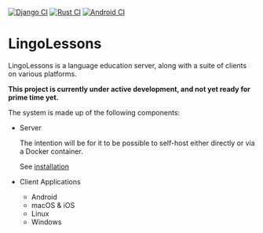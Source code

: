 [![Django CI](https://github.com/wasabinator/lingolessons/actions/workflows/django.yml/badge.svg)](https://github.com/wasabinator/lingolessons/actions/workflows/django.yml)
[![Rust CI](https://github.com/wasabinator/lingolessons/actions/workflows/rust.yml/badge.svg)](https://github.com/wasabinator/lingolessons/actions/workflows/rust.yml)
[![Android CI](https://github.com/wasabinator/lingolessons/actions/workflows/android.yml/badge.svg)](https://github.com/wasabinator/lingolessons/actions/workflows/android.yml)

# LingoLessons

LingoLessons is a language education server, along with a suite of clients on various platforms. 

**This project is currently under active development, and not yet ready for prime time yet.**

The system is made up of the following components:

- Server
  
  The intention will be for it to be possible to self-host either directly or via a Docker container.
  
  See [installation](server/INSTALLATION.md)

- Client Applications

  - Android
  - macOS & iOS
  - Linux
  - Windows
